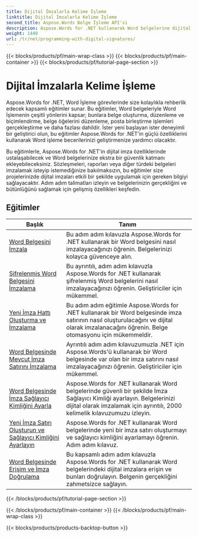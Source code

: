 ```yaml
---
title: Dijital İmzalarla Kelime İşleme
linktitle: Dijital İmzalarla Kelime İşleme
second_title: Aspose.Words Belge İşleme API'si
description: Aspose.Words for .NET kullanarak Word belgelerine dijital imzaların nasıl ekleneceğini ve yönetileceğini öğrenin. Eğitimler, dijital imzalar oluşturma ve bunları belgelerinize ekleme adımlarında size rehberlik eder.
weight: 1440
url: /tr/net/programming-with-digital-signatures/
---
```


{{< blocks/products/pf/main-wrap-class >}}
{{< blocks/products/pf/main-container >}}
{{< blocks/products/pf/tutorial-page-section >}}

# Dijital İmzalarla Kelime İşleme

Aspose.Words for .NET, Word İşleme görevlerinde size kolaylıkla rehberlik edecek kapsamlı eğitimler sunar. Bu eğitimler, Word belgeleriyle Word İşlemenin çeşitli yönlerini kapsar; bunlara belge oluşturma, düzenleme ve biçimlendirme, belge öğelerini düzenleme, posta birleştirme işlemleri gerçekleştirme ve daha fazlası dahildir. İster yeni başlayan ister deneyimli bir geliştirici olun, bu eğitimler Aspose.Words for .NET'in güçlü özelliklerini kullanarak Word işleme becerilerinizi geliştirmenize yardımcı olacaktır.

Bu eğitimlerle, Aspose.Words for .NET'in dijital imza özelliklerinde ustalaşabilecek ve Word belgelerinize ekstra bir güvenlik katmanı ekleyebileceksiniz. Sözleşmeleri, raporları veya diğer türdeki belgeleri imzalamak isteyip istemediğinize bakılmaksızın, bu eğitimler size projelerinizde dijital imzaları etkili bir şekilde uygulamak için gereken bilgiyi sağlayacaktır. Adım adım talimatları izleyin ve belgelerinizin gerçekliğini ve bütünlüğünü sağlamak için gelişmiş özellikleri keşfedin.

 ## Eğitimler
| Başlık | Tanım |
| --- | --- |
| [Word Belgesini İmzala](./sign-document/) | Bu adım adım kılavuzla Aspose.Words for .NET kullanarak bir Word belgesini nasıl imzalayacağınızı öğrenin. Belgelerinizi kolayca güvenceye alın. |
| [Şifrelenmiş Word Belgesini İmzalama](./signing-encrypted-document/) | Bu ayrıntılı, adım adım kılavuzla Aspose.Words for .NET kullanarak şifrelenmiş Word belgelerini nasıl imzalayacağınızı öğrenin. Geliştiriciler için mükemmel. |
| [Yeni İmza Hattı Oluşturma ve İmzalama](./creating-and-signing-new-signature-line/) | Bu adım adım eğitimle Aspose.Words for .NET kullanarak bir Word belgesinde imza satırının nasıl oluşturulacağını ve dijital olarak imzalanacağını öğrenin. Belge otomasyonu için mükemmeldir. |
| [Word Belgesinde Mevcut İmza Satırını İmzalama](./signing-existing-signature-line/) | Ayrıntılı adım adım kılavuzumuzla .NET için Aspose.Words'ü kullanarak bir Word belgesinde var olan bir imza satırını nasıl imzalayacağınızı öğrenin. Geliştiriciler için mükemmel. |
| [Word Belgesinde İmza Sağlayıcı Kimliğini Ayarla](./set-signature-provider-id/) | Aspose.Words for .NET kullanarak Word belgelerinde güvenli bir şekilde İmza Sağlayıcı Kimliği ayarlayın. Belgelerinizi dijital olarak imzalamak için ayrıntılı, 2000 kelimelik kılavuzumuzu izleyin. |
| [Yeni İmza Satırı Oluşturun ve Sağlayıcı Kimliğini Ayarlayın](./create-new-signature-line-and-set-provider-id/) | Aspose.Words for .NET kullanarak Word belgelerinde yeni bir imza satırı oluşturmayı ve sağlayıcı kimliğini ayarlamayı öğrenin. Adım adım kılavuz. |
| [Word Belgesinde Erişim ve İmza Doğrulama](./access-and-verify-signature/) | Bu kapsamlı adım adım kılavuzla Aspose.Words for .NET kullanarak Word belgelerindeki dijital imzalara erişin ve bunları doğrulayın. Belgenin gerçekliğini zahmetsizce sağlayın. |
{{< /blocks/products/pf/tutorial-page-section >}}

{{< /blocks/products/pf/main-container >}}
{{< /blocks/products/pf/main-wrap-class >}}

{{< blocks/products/products-backtop-button >}}
